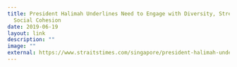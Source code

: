```yaml
---
title: President Halimah Underlines Need to Engage with Diversity, Strengthen
  Social Cohesion
date: 2019-06-19
layout: link
description: ""
image: ""
external: https://www.straitstimes.com/singapore/president-halimah-underlines-need-to-engage-with-diversity-strengthen-social-cohesion?xtor=CS3-17&utm_source=STSmartphone&utm_medium=share&utm_term=2019-06-19+21%3A22%3A55
---
```

